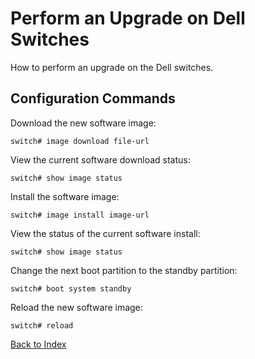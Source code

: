 
# Perform an Upgrade on Dell Switches

How to perform an upgrade on the Dell switches.

## Configuration Commands

Download the new software image:

```text
switch# image download file-url
```

View the current software download status:

```text
switch# show image status
```

Install the software image:

```text
switch# image install image-url
```

View the status of the current software install:

```text
switch# show image status
```

Change the next boot partition to the standby partition:

```text
switch# boot system standby
```

Reload the new software image:

```text
switch# reload
```

[Back to Index](index.md)
